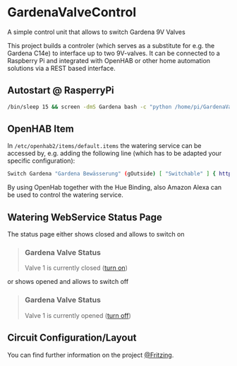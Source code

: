 # GardenaValveControl

A simple control unit that allows to switch Gardena 9V Valves 

This project builds a controler (which serves as a substitute for e.g. the Gardena C14e) to interface up to two 9V-valves. It can be connected to a Raspberry Pi and integrated with OpenHAB or other home automation solutions via a REST based interface.

## Autostart @ RasperryPi
```bash
/bin/sleep 15 && screen -dmS Gardena bash -c "python /home/pi/GardenaValveCtrl/gardena_rest.py" &
```

## OpenHAB Item
In `/etc/openhab2/items/default.items` the watering service can be accessed by, e.g. adding the following line (which has to be adapted your specific configuration): 
```bash
Switch Gardena "Gardena Bewässerung" (gOutside) [ "Switchable" ] { http=">[ON:GET:http://kitchen.local:4999/open] >[OFF:GET:http://kitchen.local:4999/close]" }
```
By using OpenHab together with the Hue Binding, also Amazon Alexa can be used to control the watering service. 




## Watering WebService Status Page

The status page either shows closed and allows to switch on 
>   <h3>Gardena Valve Status</h3>
>   <p>Valve 1 is currently closed (<a href="/open">turn on</a>)</p>

or shows opened and allows to switch off
>   <h3>Gardena Valve Status</h3>
>   <p>Valve 1 is currently opened (<a href="/open">turn off</a>)</p>
   
## Circuit Configuration/Layout
You can find further information on the project [@Fritzing](http://fritzing.org/projects/gardena-valve-control).

